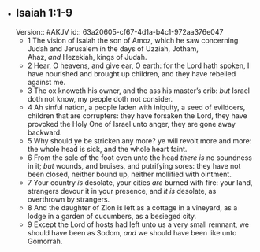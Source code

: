- ## Isaiah 1:1-9
  Version:: #AKJV
  id:: 63a20605-cf67-4d1a-b4c1-972aa376e047
	- 1 The vision of Isaiah the son of Amoz, which he saw concerning Judah and Jerusalem in the days of Uzziah, Jotham, Ahaz, *and* Hezekiah, kings of Judah.
	- 2 Hear, O heavens, and give ear, O earth:
	  for the Lord hath spoken,
	  I have nourished and brought up children,
	  and they have rebelled against me.
	- 3 The ox knoweth his owner, and the ass his master’s crib:
	  *but* Israel doth not know, my people doth not consider.
	- 4 Ah sinful nation, a people laden with iniquity,
	  a seed of evildoers, children that are corrupters:
	  they have forsaken the Lord,
	  they have provoked the Holy One of Israel unto anger,
	  they are gone away backward.
	- 5 Why should ye be stricken any more?
	  ye will revolt more and more:
	  the whole head is sick, and the whole heart faint.
	- 6 From the sole of the foot even unto the head
	  *there is* no soundness in it;
	  *but* wounds, and bruises, and putrifying sores:
	  they have not been closed,
	  neither bound up, neither mollified with ointment.
	- 7 Your country *is* desolate, your cities *are* burned with fire:
	  your land, strangers devour it in your presence,
	  and *it is* desolate, as overthrown by strangers.
	- 8 And the daughter of Zion is left as a cottage in a vineyard,
	  as a lodge in a garden of cucumbers,
	  as a besieged city.
	- 9 Except the Lord of hosts had left unto us a very small remnant,
	  we should have been as Sodom,
	  *and* we should have been like unto Gomorrah.
